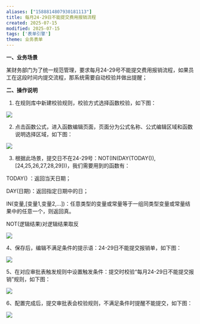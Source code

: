 ```yaml
---
aliases: ["1588814807930181113"]
title: 每月24-29日不能提交费用报销流程
created: 2025-07-15
modified: 2025-07-15
tags: ['表单引擎']
theme: 业务表单
---
```


**一、业务场景**

某财务部门为了统一规范管理，要求每月24-29号不能提交费用报销流程，如果员工在这段时间内提交流程，那系统需要自动校验并做出提醒；

**二、操作说明**

1. 在规则库中新建校验规则，校验方式选择函数校验，如下图：

![](6d1b93abd136a03315e6c6ca8feb5f17.jpg)

2. 点击函数公式，进入函数编辑页面，页面分为公式名称、公式编辑区域和函数说明选择区域，如下图：

![](5b63c5157ff77dfc52c1993138ed0dc2.jpg)

3. 根据此场景，提交日不在24-29号：NOT(IN(DAY(TODAY()),[24,25,26,27,28,29]))，我们需要用到的函数有：

TODAY() ：返回当天日期；

DAY(日期)：返回指定日期中的日；

IN(变量,[变量1,变量2,…])：任意类型的变量或常量等于一组同类型变量或常量结果中的任意一个，则返回真。

NOT(逻辑结果)对逻辑结果取反

![](54a6da418faeff1f83ff1f090fa74a52.jpg)

4、保存后，编辑不满足条件的提示语：24-29日不能提交报销单，如下图：

![](83b1cc6b9ed9036b9001ab7b4185cf32.jpg)

5、在对应审批表触发规则中设置触发条件：提交时校验“每月24-29日不能提交报销”规则，如下图：

![](a93b79fba6255394c81b70aec6efd260.jpg)

6、配置完成后，提交审批表会校验规则，不满足条件时提醒不能提交，如下图：

![](c91ddec67ae4a03dccd01f37b7a0dc84.jpg)